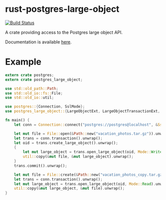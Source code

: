 # rust-postgres-large-object

[![Build Status](https://travis-ci.org/sfackler/rust-postgres-large-object.svg?branch=master)](https://travis-ci.org/sfackler/rust-postgres-large-object)

A crate providing access to the Postgres large object API.

Documentation is available [here](https://sfackler.github.io/rust-postgres-large-object/doc/postgres_large_object).

# Example

```rust
extern crate postgres;
extern crate postgres_large_object;

use std::old_path::Path;
use std::old_io::fs::File;
use std::old_io::util;

use postgres::{Connection, SslMode};
use postgres_large_object::{LargeObjectExt, LargeObjectTransactionExt, Mode};

fn main() {
    let conn = Connection::connect("postgres://postgres@localhost", &SslMode::None).unwrap();

    let mut file = File::open(&Path::new("vacation_photos.tar.gz")).unwrap();
    let trans = conn.transaction().unwrap();
    let oid = trans.create_large_object().unwrap();
    {
        let mut large_object = trans.open_large_object(oid, Mode::Write).unwrap();
        util::copy(&mut file, &mut large_object).unwrap();
    }
    trans.commit().unwrap();

    let mut file = File::create(&Path::new("vacation_photos_copy.tar.gz")).unwrap();
    let trans = conn.transaction().unwrap();
    let mut large_object = trans.open_large_object(oid, Mode::Read).unwrap();
    util::copy(&mut large_object, &mut file).unwrap();
}
```
